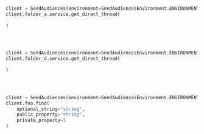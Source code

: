 ```python


client = SeedAudiences(environment=SeedAudiencesEnvironment.ENVIRONMENT_A, )        
client.folder_a.service.get_direct_thread(
	
)
 
```                        


```python


client = SeedAudiences(environment=SeedAudiencesEnvironment.ENVIRONMENT_A, )        
client.folder_d.service.get_direct_thread(
	
)
 
```                        


```python


client = SeedAudiences(environment=SeedAudiencesEnvironment.ENVIRONMENT_A, )        
client.foo.find(
	optional_string="string",
	public_property="string",
	private_property=1
)
 
```                        


